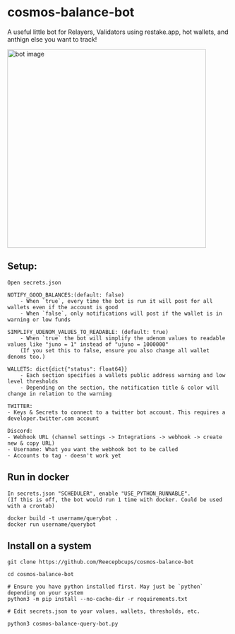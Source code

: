 # cosmos-balance-bot
A useful little bot for Relayers, Validators using restake.app, hot wallets, and anthign else you want to track!

<img src="https://user-images.githubusercontent.com/31943163/164518627-e950400b-0ee9-4aa6-89b6-2508546f3b9c.png" alt="bot image" width="450"/>

## Setup:
```
Open secrets.json

NOTIFY_GOOD_BALANCES:(default: false)
    - When `true`, every time the bot is run it will post for all wallets even if the account is good
    - When `false`, only notifications will post if the wallet is in warning or low funds

SIMPLIFY_UDENOM_VALUES_TO_READABLE: (default: true)
    - When `true` the bot will simplify the udenom values to readable values like "juno = 1" instead of "ujuno = 1000000"
    (If you set this to false, ensure you also change all wallet denoms too.)

WALLETS: dict{dict{"status": float64}}
    - Each section specifies a wallets public address warning and low level thresholds
    - Depending on the section, the notification title & color will change in relation to the warning

TWITTER:
- Keys & Secrets to connect to a twitter bot account. This requires a developer.twitter.com account

Discord:
- Webhook URL (channel settings -> Integrations -> webhook -> create new & copy URL)
- Username: What you want the webhook bot to be called
- Accounts to tag - doesn't work yet
```

## Run in docker
```
In secrets.json "SCHEDULER", enable "USE_PYTHON_RUNNABLE".
(If this is off, the bot would run 1 time with docker. Could be used with a crontab)

docker build -t username/querybot .
docker run username/querybot
```

## Install on a system
```
git clone https://github.com/Reecepbcups/cosmos-balance-bot

cd cosmos-balance-bot

# Ensure you have python installed first. May just be `python` depending on your system
python3 -m pip install --no-cache-dir -r requirements.txt

# Edit secrets.json to your values, wallets, thresholds, etc.

python3 cosmos-balance-query-bot.py
